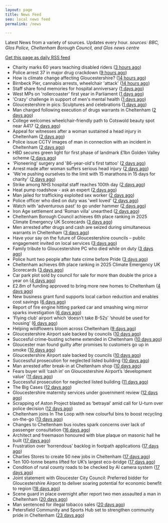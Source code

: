 ```yaml
---
layout: page
title: News Feed
seo: local news feed
permalink: /news

---
```


Latest News from a variety of sources. Updates every hour.
_sources: BBC, Glos Police, Cheltenham Borough Council, and Glos news centre_

[Get this page as daily RSS feed](/daily.rss)

<!-- news_marker starts -->
- Charity marks 60 years teaching  disabled riders ([3 hours ago](https://www.bbc.com/news/articles/cx2vnrnd1vjo))
- Police arrest 37 in major drug crackdown ([9 hours ago](https://www.bbc.com/news/articles/cwygdl7qw2zo))
- How is climate change affecting Gloucestershire? ([14 hours ago](https://www.bbc.com/news/articles/cwyg560npnqo))
- Birnbeck Pier, cannabis arrests, wheelchair 'attack' ([14 hours ago](https://www.bbc.com/news/articles/cdr363r5n8yo))
- Staff share fond memories for hospital anniversary ([1 days ago](https://www.bbc.com/news/articles/c8xvvw9vep4o))
- West MPs on 'rollercoaster' first year in Parliament ([1 days ago](https://www.bbc.com/news/articles/c056933ej6do))
- 'Crazy' challenge in support of men's mental health ([1 days ago](https://www.bbc.com/news/articles/c873epv7pg8o))
- Gloucestershire in pics: Sculptures and celebrations ([1 days ago](https://www.bbc.com/news/articles/cy0wqwjz59ko))
- Man charged following execution of drugs warrants in Cheltenham ([2 days ago](https://gloucesternewscentre.co.uk/man-charged-following-execution-of-drugs-warrants-in-cheltenham-2/))
- College welcomes wheelchair-friendly path to Cotswold beauty spot near A417 ([2 days ago](https://gloucesternewscentre.co.uk/college-welcomes-wheelchair-friendly-path-to-cotswold-beauty-spot-near-a417/))
- Appeal for witnesses after a woman sustained a head injury in Cheltenham ([2 days ago](https://gloucesternewscentre.co.uk/appeal-for-witnesses-after-a-woman-sustained-a-head-injury-in-cheltenham/))
- Police issue CCTV images of man in connection with an incident in Cheltenham ([2 days ago](https://gloucesternewscentre.co.uk/police-issue-cctv-images-of-man-in-connection-with-an-incident-in-cheltenham/))
- HBD secures green light for first phase of landmark £1bn Golden Valley scheme ([2 days ago](https://www.cheltenham.gov.uk/news/article/3030/hbd_secures_green_light_for_first_phase_of_landmark_1bn_golden_valley_scheme))
- 'Pioneering' surgery and '86-year-old's first tattoo' ([2 days ago](https://www.bbc.com/news/articles/cn0qxx8vr0xo))
- Arrest made after woman suffers serious head injury ([2 days ago](https://www.bbc.com/news/articles/c1wpgglvw52o))
- 'We're pushing ourselves to the limit with 15 marathons in 15 days for charity' ([2 days ago](https://www.bbc.com/news/articles/c4g8vz8n4lpo))
- Strike among NHS hospital staff reaches 100th day ([2 days ago](https://www.bbc.com/news/articles/ce8z3rl15e8o))
- Heat pump roadshow - ask an expert ([2 days ago](https://www.cheltenham.gov.uk/news/article/3029/heat_pump_roadshow_-_ask_an_expert))
- Man jailed for trafficking exploited sex worker ([2 days ago](https://www.bbc.com/news/articles/c86g4gj2jlno))
- Police officer who died on duty was 'well loved' ([2 days ago](https://www.bbc.com/news/articles/cx24rj40zl5o))
- Watch with 'adventurous past' to go under hammer ([2 days ago](https://www.bbc.com/news/articles/c9qxxvw5evvo))
- Iron Age settlement and 'Roman villa' unearthed ([2 days ago](https://www.bbc.com/news/articles/ce8zzp83q3ro))
- Cheltenham Borough Council achieves 6th place ranking in 2025 Climate Emergency UK Scorecards ([3 days ago](https://gloucesternewscentre.co.uk/cheltenham-borough-council-achieves-6th-place-ranking-in-2025-climate-emergency-uk-scorecards/))
- Men arrested after drugs and cash are seized during simultaneous warrants in Cheltenham ([3 days ago](https://gloucesternewscentre.co.uk/men-arrested-after-drugs-and-cash-are-seized-during-simultaneous-warrants-in-cheltenham/))
- Have your say on the future of Gloucestershire councils – public engagement invited on local services ([3 days ago](https://gloucesternewscentre.co.uk/have-your-say-on-the-future-of-gloucestershire-councils-public-engagement-invited-on-local-services/))
- Family tribute to Gloucestershire PC who died while on duty ([3 days ago](https://gloucesternewscentre.co.uk/family-tribute-to-gloucestershire-pc-who-died-while-on-duty/))
- Police hunt two people after hate crime before Pride ([3 days ago](https://www.bbc.com/news/articles/c2ezn0d8d8do))
- Cheltenham achieves 6th place ranking in 2025 Climate Emergency UK Scorecards ([3 days ago](https://www.cheltenham.gov.uk/news/article/3028/cheltenham_achieves_6th_place_ranking_in_2025_climate_emergency_uk_scorecards))
- Car park plot sold by council for sale for more than double the price a year on ([4 days ago](https://gloucesternewscentre.co.uk/car-park-plot-sold-by-council-for-sale-for-more-than-double-the-price-a-year-on/))
- £2.8m of funding approved to bring more new homes to Cheltenham ([4 days ago](https://www.cheltenham.gov.uk/news/article/3027/28m_of_funding_approved_to_bring_more_new_homes_to_cheltenham))
- New business grant fund supports local carbon reduction and enables cost savings ([6 days ago](https://www.cheltenham.gov.uk/news/article/3026/new_business_grant_fund_supports_local_carbon_reduction_and_enables_cost_savings))
- Report of fire engine hitting parked car and smashing wing mirror sparks investigation ([6 days ago](https://gloucesternewscentre.co.uk/report-of-fire-engine-hitting-parked-car-and-smashing-wing-mirror-sparks-investigation/))
- ‘Flying club’ airport which ‘doesn’t take B-52s’ ‘should be used for housing’ ([6 days ago](https://gloucesternewscentre.co.uk/flying-club-airport-which-doesnt-take-b-52s-should-be-used-for-housing/))
- Helping wildflowers bloom across Cheltenham ([9 days ago](https://www.cheltenham.gov.uk/news/article/3025/helping_wildflowers_bloom_across_cheltenham))
- Gloucestershire Airport sale backed by councils ([10 days ago](https://gloucesternewscentre.co.uk/gloucestershire-airport-sale-backed-by-councils/))
- Succesful crime-busting scheme extended in Cheltenham ([10 days ago](https://gloucesternewscentre.co.uk/succesful-crime-busting-scheme-extended-in-cheltenham/))
- Gloucester man found guilty after promises to customers go up in smoke ([10 days ago](https://gloucesternewscentre.co.uk/gloucester-man-found-guilty-after-promises-to-customers-go-up-in-smoke/))
- Gloucestershire Airport sale backed by councils ([10 days ago](https://www.cheltenham.gov.uk/news/article/3024/gloucestershire_airport_sale_backed_by_councils))
- Successful prosecution for neglected listed building ([10 days ago](https://gloucesternewscentre.co.uk/successful-prosecution-for-neglected-listed-building/))
- Man arrested after break-in at Cheltenham shop ([10 days ago](https://gloucesternewscentre.co.uk/man-arrested-after-break-in-at-cheltenham-shop/))
- Fears buyer will ‘cash in’ on Gloucestershire Airport’s ‘development value’ ([11 days ago](https://gloucesternewscentre.co.uk/fears-buyer-will-cash-in-on-gloucestershire-airports-development-value/))
- Successful prosecution for neglected listed building ([11 days ago](https://www.cheltenham.gov.uk/news/article/3023/successful_prosecution_for_neglected_listed_building))
- The Big Cases ([12 days ago](https://www.bbc.co.uk/iplayer/episode/m001z7w2))
- Gloucestershire maternity services under government review ([12 days ago](https://www.bbc.co.uk/sounds/play/p0ll39jx))
- Scrapping of Aston Project blasted as ‘betrayal’ amid call for U-turn over police decision ([12 days ago](https://gloucesternewscentre.co.uk/scrapping-of-aston-project-blasted-as-betrayal-amid-call-for-u-turn-over-police-decision/))
- Cheltenham joins In The Loop with new colourful bins to boost recycling on-the-go ([13 days ago](https://www.cheltenham.gov.uk/news/article/3022/cheltenham_joins_in_the_loop_with_new_colourful_bins_to_boost_recycling_on-the-go))
- Changes to Cheltenham bus routes spark concerns over lack of passenger consultation ([16 days ago](https://gloucesternewscentre.co.uk/changes-to-cheltenham-bus-routes-spark-concerns-over-lack-of-passenger-consultation/))
- Architect and freemason honoured with blue plaque on masonic hall he built ([17 days ago](https://gloucesternewscentre.co.uk/architect-and-freemason-honoured-with-blue-plaque-on-masonic-hall-he-built/))
- Frustration over ‘horrendous’ backlog in footpath applications ([17 days ago](https://gloucesternewscentre.co.uk/frustration-over-horrendous-backlog-in-footpath-applications/))
- Charlies Stores to create 50 new jobs in Cheltenham ([17 days ago](https://gloucesternewscentre.co.uk/charlies-stores-to-create-50-new-jobs-in-cheltenham/))
- Ten 100-tonne beams lifted for UK’s largest eco-bridge ([17 days ago](https://www.bbc.co.uk/sounds/play/p0lk57bp))
- Condition of rural county roads to be checked by AI camera system ([17 days ago](https://gloucesternewscentre.co.uk/condition-of-rural-county-roads-to-be-checked-by-ai-camera-system/))
- Joint statement with Gloucester City Council: Preferred bidder for Gloucestershire Airport to deliver soaring potential for economic benefit to region ([18 days ago](https://www.cheltenham.gov.uk/news/article/3021/joint_statement_with_gloucester_city_council_preferred_bidder_for_gloucestershire_airport_to_deliver_soaring_potential_for_economic_benefit_to_region))
- Scene guard in place overnight after report two men assaulted a man in Cheltenham ([20 days ago](https://gloucesternewscentre.co.uk/scene-guard-in-place-overnight-after-report-two-men-assaulted-a-man-in-cheltenham/))
- Man sentenced for illegal tobacco sales ([20 days ago](https://gloucesternewscentre.co.uk/man-sentenced-for-illegal-tobacco-sales/))
- Petersfield Community and Sports Hub set to strengthen community pride in Cheltenham ([23 days ago](https://www.cheltenham.gov.uk/news/article/3020/petersfield_community_and_sports_hub_set_to_strengthen_community_pride_in_cheltenham))

<!-- news_marker ends -->
